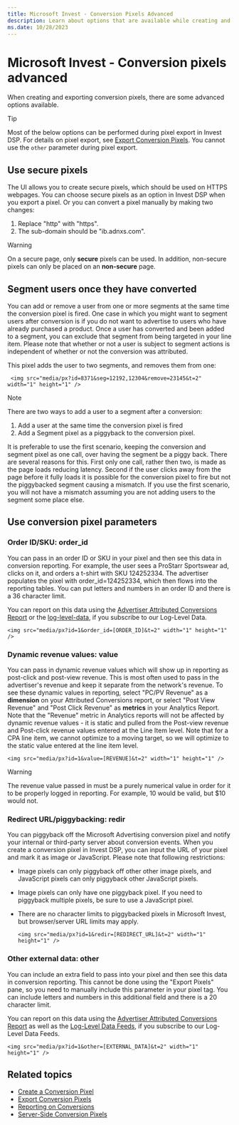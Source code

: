 ```yaml
---
title: Microsoft Invest - Conversion Pixels Advanced
description: Learn about options that are available while creating and exporting conversion pixels. This page also covers different conversion pixel parameters.  
ms.date: 10/28/2023
---
```



# Microsoft Invest - Conversion pixels advanced  

When creating and exporting conversion pixels, there are some advanced options available.

 > [!TIP]
 > Most of the below options can be performed during pixel export in Invest DSP. For details on pixel export, see [Export Conversion Pixels](export-conversion-pixels.md). You cannot use the `other` parameter during pixel export.

## Use secure pixels

The UI allows you to create secure pixels, which should be used on HTTPS webpages. You can choose secure pixels as an option in Invest DSP when you export a pixel. Or you can convert a pixel manually by making two changes:

1. Replace "http" with "https".
1. The sub-domain should be "ib.adnxs.com".

> [!WARNING]
> On a secure page, only **secure** pixels can be used. In addition, non-secure pixels can only be placed on an **non-secure** page.

## Segment users once they have converted

You can add or remove a user from one or more segments at the same time the conversion pixel is fired. One case in which you might want to segment users after conversion is if you do not want to advertise to users who have already purchased a product. Once a user has converted and been added to a segment, you can exclude that segment from being targeted in your line item. Please note that whether or not a user is subject to segment actions is independent of whether or not the conversion was attributed.

This pixel adds the user to two segments, and removes them from one:

``` 
 <img src="media/px?id=8371&seg=12192,12304&remove=23145&t=2" width="1" height="1" /> 
```

> [!NOTE]
> There are two ways to add a user to a segment after a conversion:
> 1. Add a user at the same time the conversion pixel is fired
> 1. Add a Segment pixel as a piggyback to the conversion pixel.
>
> It is preferable to use the first scenario, keeping the conversion and segment pixel as one call, over having the segment be a piggy back. There are several reasons for this. First only one call, rather then two, is made as the page loads reducing latency. Second if the user clicks away from the page before it fully loads it is possible for the conversion pixel to fire but not the piggybacked segment causing a mismatch. If you use the first scenario, you will not have a mismatch assuming you are not adding users to the segment some place else.

## Use conversion pixel parameters

### Order ID/SKU: order_id

You can pass in an order ID or SKU in your pixel and then see this data in conversion reporting. For example, the user sees a ProStarr Sportswear ad, clicks on it, and orders a t-shirt with SKU 124252334. The advertiser populates the pixel with order_id=124252334, which then flows into the reporting tables. You can put letters and numbers in an order ID and there is a 36 character limit.

You can report on this data using the [Advertiser Attributed Conversions Report](advertiser-attributed-conversions-report.md) or the [log-level-data](../log-level-data/log-level-data-feeds.md), if you subscribe to our Log-Level Data.

``` 
<img src="media/px?id=1&order_id=[ORDER_ID]&t=2" width="1" height="1" /> 
```
### Dynamic revenue values: value

You can pass in dynamic revenue values which will show up in reporting as post-click and post-view revenue. This is most often used to pass in the advertiser's revenue and keep it separate from the network's revenue. To see these dynamic values in reporting, select "PC/PV Revenue" as a **dimension** on your Attributed Conversions report, or select "Post View Revenue" and "Post Click Revenue" as **metrics** in your Analytics Report. Note that the "Revenue" metric in Analytics reports will not be affected by dynamic revenue values - it is static and pulled from the Post-view revenue and Post-click revenue values entered at the Line Item level. Note that for a CPA line item, we cannot optimize to a moving target, so we will optimize to the static value entered at the line item level.

``` 
<img src="media/px?id=1&value=[REVENUE]&t=2" width="1" height="1" /> 
```

> [!WARNING]
> The revenue value passed in must be a purely numerical value in order for it to be properly logged in reporting. For example, 10 would be valid, but $10 would not.

### Redirect URL/piggybacking: redir

You can piggyback off the Microsoft Advertising conversion pixel and notify your internal or third-party server about conversion events. When you create a conversion pixel in Invest DSP, you can input the URL of your pixel and mark it as image or JavaScript. Please note that following restrictions:

- Image pixels can only piggyback off other other image pixels, and JavaScript pixels can only piggyback other JavaScript pixels.

- Image pixels can only have one piggyback pixel. If you need to piggyback multiple pixels, be sure to use a JavaScript pixel.

- There are no character limits to piggybacked pixels in Microsoft Invest, but browser/server URL limits may apply.

  ``` 
  <img src="media/px?id=1&redir=[REDIRECT_URL]&t=2" width="1" height="1" /> 
  ```

### Other external data: other

You can include an extra field to pass into your pixel and then see this data in conversion reporting. This cannot be done using the "Export Pixels" pane, so you need to manually include this parameter in your pixel tag. You can include letters and numbers in this additional field and there is a 20 character limit.

You can report on this data using the [Advertiser Attributed Conversions Report](advertiser-attributed-conversions-report.md) as well as the [Log-Level Data Feeds](../log-level-data/log-level-data-feeds.md), if you subscribe to our Log-Level Data Feeds.

``` 
<img src="media/px?id=1&other=[EXTERNAL_DATA]&t=2" width="1" height="1" /> 
```

## Related topics

- [Create a Conversion Pixel](create-a-conversion-pixel.md)
- [Export Conversion Pixels](export-conversion-pixels.md)
- [Reporting on Conversions](reporting-on-conversions.md)
- [Server-Side Conversion Pixels](server-side-conversion-pixels.md)
